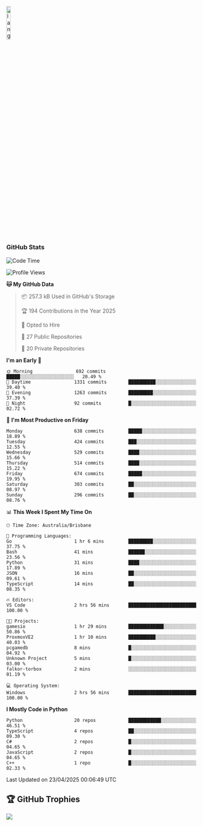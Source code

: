 <p align="left"><img width=15%" src="https://github.com/alansmathew/alansmathew/raw/master/lang.gif" alt="lang image here" /></p>

# <h3 align="left">GitHub Stats</h3>

<!--START_SECTION:waka-->
![Code Time](http://img.shields.io/badge/Code%20Time-569%20hrs%2014%20mins-blue)

![Profile Views](http://img.shields.io/badge/Profile%20Views-0-blue)

**🐱 My GitHub Data** 

> 📦 257.3 kB Used in GitHub's Storage 
 > 
> 🏆 194 Contributions in the Year 2025
 > 
> 💼 Opted to Hire
 > 
> 📜 27 Public Repositories 
 > 
> 🔑 20 Private Repositories 
 > 
**I'm an Early 🐤** 

```text
🌞 Morning                692 commits         █████░░░░░░░░░░░░░░░░░░░░   20.49 % 
🌆 Daytime                1331 commits        ██████████░░░░░░░░░░░░░░░   39.40 % 
🌃 Evening                1263 commits        █████████░░░░░░░░░░░░░░░░   37.39 % 
🌙 Night                  92 commits          █░░░░░░░░░░░░░░░░░░░░░░░░   02.72 % 
```
📅 **I'm Most Productive on Friday** 

```text
Monday                   638 commits         █████░░░░░░░░░░░░░░░░░░░░   18.89 % 
Tuesday                  424 commits         ███░░░░░░░░░░░░░░░░░░░░░░   12.55 % 
Wednesday                529 commits         ████░░░░░░░░░░░░░░░░░░░░░   15.66 % 
Thursday                 514 commits         ████░░░░░░░░░░░░░░░░░░░░░   15.22 % 
Friday                   674 commits         █████░░░░░░░░░░░░░░░░░░░░   19.95 % 
Saturday                 303 commits         ██░░░░░░░░░░░░░░░░░░░░░░░   08.97 % 
Sunday                   296 commits         ██░░░░░░░░░░░░░░░░░░░░░░░   08.76 % 
```


📊 **This Week I Spent My Time On** 

```text
🕑︎ Time Zone: Australia/Brisbane

💬 Programming Languages: 
Go                       1 hr 6 mins         █████████░░░░░░░░░░░░░░░░   37.75 % 
Bash                     41 mins             ██████░░░░░░░░░░░░░░░░░░░   23.56 % 
Python                   31 mins             ████░░░░░░░░░░░░░░░░░░░░░   17.89 % 
JSON                     16 mins             ██░░░░░░░░░░░░░░░░░░░░░░░   09.61 % 
TypeScript               14 mins             ██░░░░░░░░░░░░░░░░░░░░░░░   08.35 % 

🔥 Editors: 
VS Code                  2 hrs 56 mins       █████████████████████████   100.00 % 

🐱‍💻 Projects: 
gamesio                  1 hr 29 mins        █████████████░░░░░░░░░░░░   50.86 % 
ProxmoxVE2               1 hr 10 mins        ██████████░░░░░░░░░░░░░░░   40.03 % 
pcgamedb                 8 mins              █░░░░░░░░░░░░░░░░░░░░░░░░   04.92 % 
Unknown Project          5 mins              █░░░░░░░░░░░░░░░░░░░░░░░░   03.00 % 
falkor-torbox            2 mins              ░░░░░░░░░░░░░░░░░░░░░░░░░   01.19 % 

💻 Operating System: 
Windows                  2 hrs 56 mins       █████████████████████████   100.00 % 
```

**I Mostly Code in Python** 

```text
Python                   20 repos            ████████████░░░░░░░░░░░░░   46.51 % 
TypeScript               4 repos             ██░░░░░░░░░░░░░░░░░░░░░░░   09.30 % 
C#                       2 repos             █░░░░░░░░░░░░░░░░░░░░░░░░   04.65 % 
JavaScript               2 repos             █░░░░░░░░░░░░░░░░░░░░░░░░   04.65 % 
C++                      1 repo              █░░░░░░░░░░░░░░░░░░░░░░░░   02.33 % 
```




 Last Updated on 23/04/2025 00:06:49 UTC
<!--END_SECTION:waka-->

## 🏆 GitHub Trophies

![](https://github-profile-trophy.vercel.app/?username=samh06&theme=discord&no-frame=true&no-bg=false&margin-w=4)

